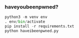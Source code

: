 ### haveyoubeenpwned?
```python
python3 -m venv env
. env/bin/activate
pip install -r requirements.txt
python haveibeenpwned.py
```
